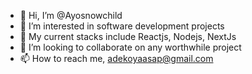 - 👋 Hi, I’m @Ayosnowchild
- 👀 I’m interested in software development projects
- 🌱 My current stacks include Reactjs, Nodejs, NextJs
- 💞️ I’m looking to collaborate on any worthwhile project 
- 📫 How to reach me, adekoyaasap@gmail.com 

<!---
Ayosnowchild/Ayosnowchild is a ✨ special ✨ repository because its `README.md` (this file) appears on your GitHub profile.
You can click the Preview link to take a look at your changes.
--->
